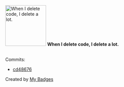 <img src="https://github.com/my-badges/my-badges/blob/master/src/all-badges/mass-delete-commit/mass-delete-commit.png?raw=true" alt="When I delete code, I delete a lot." title="When I delete code, I delete a lot." width="128">
<strong>When I delete code, I delete a lot.</strong>
<br><br>

Commits:

- <a href="https://github.com/JarredAllen/chess/commit/cd486769ec0b3e42e82de98636cd17c9a1e95840">cd48676</a>


Created by <a href="https://github.com/my-badges/my-badges">My Badges</a>